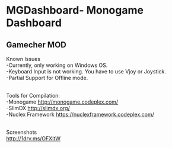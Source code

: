 MGDashboard- Monogame Dashboard
===========
Gamecher MOD
------------
Known Issues<br>
-Currently, only working on Windows OS.<br>
-Keyboard Input is not working. You have to use Vjoy or Joystick.<br>
-Partial Support for Offline mode.<br><br>

Tools for Compilation:<br>
-Monogame http://monogame.codeplex.com/ <br>
-SlimDX http://slimdx.org/ <br>
-Nuclex Framework https://nuclexframework.codeplex.com/<br><br>

Screenshots<br>
http://1drv.ms/OFXltW


